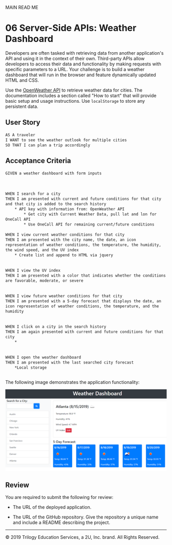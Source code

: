 MAIN READ ME

# 06 Server-Side APIs: Weather Dashboard

Developers are often tasked with retrieving data from another application's API and using it in the context of their own. Third-party APIs allow developers to access their data and functionality by making requests with specific parameters to a URL. Your challenge is to build a weather dashboard that will run in the browser and feature dynamically updated HTML and CSS.

Use the [OpenWeather API](https://openweathermap.org/api) to retrieve weather data for cities. The documentation includes a section called "How to start" that will provide basic setup and usage instructions. Use `localStorage` to store any persistent data.

## User Story

```
AS A traveler
I WANT to see the weather outlook for multiple cities
SO THAT I can plan a trip accordingly
```

## Acceptance Criteria

```
GIVEN a weather dashboard with form inputs



WHEN I search for a city
THEN I am presented with current and future conditions for that city and that city is added to the search history
    * API key with information from: OpenWeather API
        * Get city with Current Weather Data, pull lat and lon for OneCall API
        * Use OneCall API for remaining current/future conditions

WHEN I view current weather conditions for that city
THEN I am presented with the city name, the date, an icon representation of weather conditions, the temperature, the humidity, the wind speed, and the UV index
    * Create list and append to HTML via jquery


WHEN I view the UV index
THEN I am presented with a color that indicates whether the conditions are favorable, moderate, or severe


WHEN I view future weather conditions for that city
THEN I am presented with a 5-day forecast that displays the date, an icon representation of weather conditions, the temperature, and the humidity


WHEN I click on a city in the search history
THEN I am again presented with current and future conditions for that city
    *


WHEN I open the weather dashboard
THEN I am presented with the last searched city forecast
    *Local storage


```

The following image demonstrates the application functionality:

![weather dashboard demo](./Assets/06-server-side-apis-homework-demo.png)

## Review

You are required to submit the following for review:

- The URL of the deployed application.

- The URL of the GitHub repository. Give the repository a unique name and include a README describing the project.

---

© 2019 Trilogy Education Services, a 2U, Inc. brand. All Rights Reserved.
